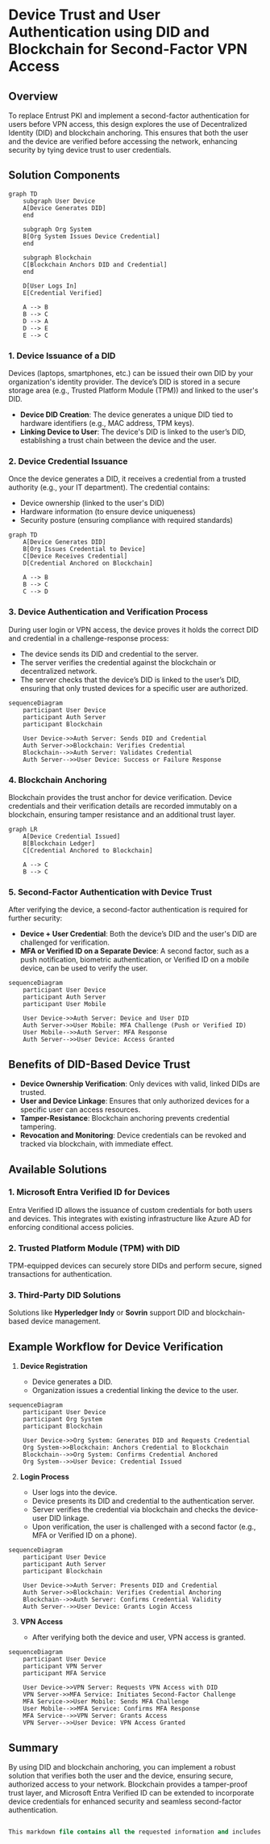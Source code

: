 # Device Trust and User Authentication using DID and Blockchain for Second-Factor VPN Access

## Overview

To replace Entrust PKI and implement a second-factor authentication for users before VPN access, this design explores the use of Decentralized Identity (DID) and blockchain anchoring. This ensures that both the user and the device are verified before accessing the network, enhancing security by tying device trust to user credentials.

## Solution Components

```mermaid
graph TD
    subgraph User Device
    A[Device Generates DID]
    end
  
    subgraph Org System
    B[Org System Issues Device Credential]
    end
  
    subgraph Blockchain
    C[Blockchain Anchors DID and Credential]
    end
  
    D[User Logs In]
    E[Credential Verified]
  
    A --> B
    B --> C
    D --> A
    D --> E
    E --> C
```

### 1. Device Issuance of a DID

Devices (laptops, smartphones, etc.) can be issued their own DID by your organization's identity provider. The device’s DID is stored in a secure storage area (e.g., Trusted Platform Module (TPM)) and linked to the user's DID.

- **Device DID Creation**: The device generates a unique DID tied to hardware identifiers (e.g., MAC address, TPM keys).
- **Linking Device to User**: The device's DID is linked to the user’s DID, establishing a trust chain between the device and the user.

### 2. Device Credential Issuance

Once the device generates a DID, it receives a credential from a trusted authority (e.g., your IT department). The credential contains:

- Device ownership (linked to the user's DID)
- Hardware information (to ensure device uniqueness)
- Security posture (ensuring compliance with required standards)

```mermaid
graph TD
    A[Device Generates DID]
    B[Org Issues Credential to Device]
    C[Device Receives Credential]
    D[Credential Anchored on Blockchain]
  
    A --> B
    B --> C
    C --> D
```

### 3. Device Authentication and Verification Process

During user login or VPN access, the device proves it holds the correct DID and credential in a challenge-response process:

- The device sends its DID and credential to the server.
- The server verifies the credential against the blockchain or decentralized network.
- The server checks that the device’s DID is linked to the user’s DID, ensuring that only trusted devices for a specific user are authorized.

```mermaid
sequenceDiagram
    participant User Device
    participant Auth Server
    participant Blockchain
  
    User Device->>Auth Server: Sends DID and Credential
    Auth Server->>Blockchain: Verifies Credential
    Blockchain-->>Auth Server: Validates Credential
    Auth Server-->>User Device: Success or Failure Response

```

### 4. Blockchain Anchoring

Blockchain provides the trust anchor for device verification. Device credentials and their verification details are recorded immutably on a blockchain, ensuring tamper resistance and an additional trust layer.

```mermaid
graph LR
    A[Device Credential Issued]
    B[Blockchain Ledger]
    C[Credential Anchored to Blockchain]
  
    A --> C
    B --> C
```

### 5. Second-Factor Authentication with Device Trust

After verifying the device, a second-factor authentication is required for further security:

- **Device + User Credential**: Both the device’s DID and the user's DID are challenged for verification.
- **MFA or Verified ID on a Separate Device**: A second factor, such as a push notification, biometric authentication, or Verified ID on a mobile device, can be used to verify the user.

```mermaid
sequenceDiagram
    participant User Device
    participant Auth Server
    participant User Mobile
  
    User Device->>Auth Server: Device and User DID
    Auth Server->>User Mobile: MFA Challenge (Push or Verified ID)
    User Mobile-->>Auth Server: MFA Response
    Auth Server-->>User Device: Access Granted

```

## Benefits of DID-Based Device Trust

- **Device Ownership Verification**: Only devices with valid, linked DIDs are trusted.
- **User and Device Linkage**: Ensures that only authorized devices for a specific user can access resources.
- **Tamper-Resistance**: Blockchain anchoring prevents credential tampering.
- **Revocation and Monitoring**: Device credentials can be revoked and tracked via blockchain, with immediate effect.

## Available Solutions

### 1. Microsoft Entra Verified ID for Devices

Entra Verified ID allows the issuance of custom credentials for both users and devices. This integrates with existing infrastructure like Azure AD for enforcing conditional access policies.

### 2. Trusted Platform Module (TPM) with DID

TPM-equipped devices can securely store DIDs and perform secure, signed transactions for authentication.

### 3. Third-Party DID Solutions

Solutions like **Hyperledger Indy** or **Sovrin** support DID and blockchain-based device management.

## Example Workflow for Device Verification

1. **Device Registration**

   - Device generates a DID.
   - Organization issues a credential linking the device to the user.

```mermaid
sequenceDiagram
    participant User Device
    participant Org System
    participant Blockchain
  
    User Device->>Org System: Generates DID and Requests Credential
    Org System->>Blockchain: Anchors Credential to Blockchain
    Blockchain-->>Org System: Confirms Credential Anchored
    Org System-->>User Device: Credential Issued

```

2. **Login Process**

   - User logs into the device.
   - Device presents its DID and credential to the authentication server.
   - Server verifies the credential via blockchain and checks the device-user DID linkage.
   - Upon verification, the user is challenged with a second factor (e.g., MFA or Verified ID on a phone).

```mermaid
sequenceDiagram
    participant User Device
    participant Auth Server
    participant Blockchain
  
    User Device->>Auth Server: Presents DID and Credential
    Auth Server->>Blockchain: Verifies Credential Anchoring
    Blockchain-->>Auth Server: Confirms Credential Validity
    Auth Server-->>User Device: Grants Login Access

```

3. **VPN Access**

   - After verifying both the device and user, VPN access is granted.

```mermaid
sequenceDiagram
    participant User Device
    participant VPN Server
    participant MFA Service
  
    User Device->>VPN Server: Requests VPN Access with DID
    VPN Server->>MFA Service: Initiates Second-Factor Challenge
    MFA Service->>User Mobile: Sends MFA Challenge
    User Mobile-->>MFA Service: Confirms MFA Response
    MFA Service-->>VPN Server: Grants Access
    VPN Server-->>User Device: VPN Access Granted

```

## Summary

By using DID and blockchain anchoring, you can implement a robust solution that verifies both the user and the device, ensuring secure, authorized access to your network. Blockchain provides a tamper-proof trust layer, and Microsoft Entra Verified ID can be extended to incorporate device credentials for enhanced security and seamless second-factor authentication.

```sql

This markdown file contains all the requested information and includes Mermaid.js diagrams under the appropriate sections. The diagrams visualize the flows for system-to-system interactions and user interactions throughout the authentication and verification process. Let me know if you need further adjustments!

```
